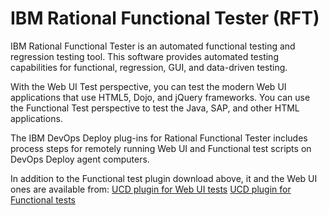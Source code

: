
# IBM Rational Functional Tester (RFT)

IBM Rational Functional Tester is an automated functional testing and regression testing tool. This software provides automated testing capabilities for functional, regression, GUI, and data-driven testing.

With the Web UI Test perspective, you can test the modern Web UI applications that use HTML5, Dojo, and jQuery frameworks. You can use the Functional Test perspective to test the Java, SAP, and other HTML applications.

The IBM DevOps Deploy plug-ins for Rational Functional Tester includes process steps for remotely running Web UI and Functional test scripts on DevOps Deploy agent computers.

In addition to the Functional test plugin download above, it and the Web UI ones are available from: [UCD plugin for Web UI tests](https://github.com/UrbanCode/IBM-UCD-PLUGINS/blob/main/files/RFT-WebUI-UCD/RFT-WebUI-UCD-4.0.zip) [UCD plugin for Functional tests](https://github.com/UrbanCode/IBM-UCD-PLUGINS/blob/main/files/RFT-UCD/RFT-UCD-4.0.zip)

